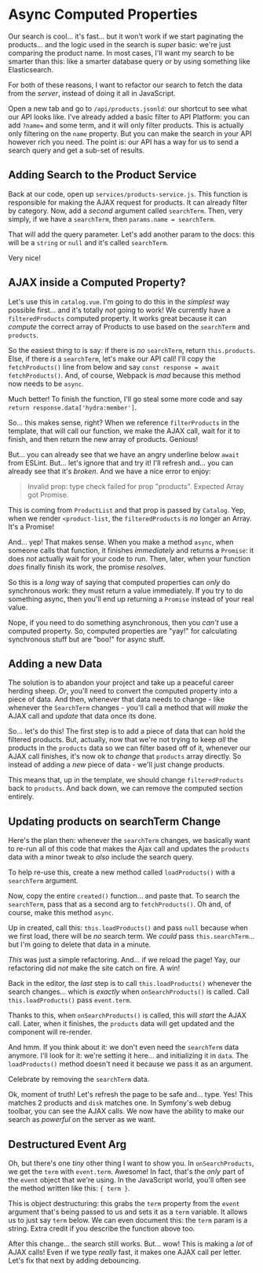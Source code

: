 # Async Computed Properties

Our search is cool... it's fast... but it won't work if we start paginating
the products... and the logic used in the search is *super* basic: we're just
comparing the product name. In most cases, I'll want my search to be smarter
than this: like a smarter database query or by using something like Elasticsearch.

For both of these reasons, I want to refactor our search to fetch the data from
the *server*, instead of doing it all in JavaScript.

Open a new tab and go to `/api/products.jsonld`: our shortcut to see what our API
looks like. I've already added a basic filter to API Platform: you can add
`?name=` and some term, and it will only filter products. This is actually only
filtering on the `name` property. But you can make the search in your API however
rich you need. The point is: our API has a way for us to send a search query and
get a sub-set of results.

## Adding Search to the Product Service

Back at our code, open up `services/products-service.js`. This function is
responsible for making the AJAX request for products. It can already filter by
category. Now, add a *second* argument called `searchTerm`. Then, very simply,
if we have a `searchTerm`, then `params.name = searchTerm`.

That will add the query parameter. Let's add another param to the docs: this
will be a `string` or `null` and it's called `searchTerm`.

Very nice!

## AJAX inside a Computed Property?

Let's use this in `catalog.vue`. I'm going to do this in the *simplest* way
possible first... and it's totally *not* going to work! We currently have a
`filteredProducts` computed property. It works great because it can *compute*
the correct array of Products to use based on the `searchTerm` and `products`.

So the easiest thing to is say: if there is *no* `searchTerm`, return
`this.products`. Else, if there *is* a `searchTerm`, let's make our API call!
I'll copy the `fetchProducts()` line from below and say
`const response = await fetchProducts()`. And, of course, Webpack is *mad*
because this method now needs to be `async`.

Much better! To finish the function, I'll go steal some more code and say
`return response.data['hydra:member']`.

So... this makes sense, right? When we reference `filterProducts` in the template,
that will call our function, we make the AJAX call, wait for it to finish,
and then return the new array of products. Genious!

But... you can already see that we have an angry underline below `await` from
ESLint. But... let's ignore that and try it! I'll refresh and... you can already
see that it's *broken*. And we have a nice error to enjoy:

> Invalid prop: type check failed for prop "products". Expected Array got Promise.

This is coming from `ProductList` and that prop is passed by `Catalog`. Yep,
when we render `<product-list`, the `filteredProducts` is *no* longer an Array.
It's a Promise!

And... yep! That makes sense. When you make a method `async`, when someone
calls that function, it finishes *immediately* and returns a `Promise`: it
does *not* actually wait for your code to run. Then, later, when your function
*does* finally finish its work, the promise *resolves*.

So this is a *long* way of saying that computed properties can *only* do synchronous
work: they must return a value immediately. If you try to do something async, then
you'll end up returning a `Promise` instead of your real value.

Nope, if you need to do something asynchronous, then you *can't* use a computed
property. So, computed properties are "yay!" for calculating synchronous stuff
but are "boo!" for async stuff.

## Adding a new Data

The solution is to abandon your project and take up a peaceful career herding
sheep. *Or*, you'll need to convert the computed property into a piece of data.
And then, whenever that data needs to change - like whenever the `SearchTerm`
changes - you'll call a method that will *make* the AJAX call
and *update* that data once its done.

So... let's do this! The first step is to add a piece of data that can hold the
filtered products. But, actually, now that we're not trying to keep *all* the
products in the `products` data so we can filter based off of it, whenever our
AJAX call finishes, it's now ok to *change* that `products` array directly.
So instead of adding a *new* piece of data - we'll just change products.

This means that, up in the template, we should change `filteredProducts`
back to `products`. And back down, we can remove the computed section entirely.

## Updating products on searchTerm Change

Here's the plan then: whenever the `searchTerm` changes, we basically want to
re-run all of this code that makes the Ajax call and updates the `products` data
with a minor tweak to *also* include the search query.

To help re-use this, create a new method called  `loadProducts()` with a
`searchTerm` argument.

Now, copy the entire `created()` function... and paste that. To search the
`searchTerm`, pass that as a second arg to `fetchProducts()`. Oh and, of course,
make this method `async`.

Up in created, call this: `this.loadProducts()` and pass `null` because when we
first load, there will be *no* search term. We *could* pass `this.searchTerm`...
but I'm going to delete that data in a minute.

*This* was just a simple refactoring. And... if we reload the page! Yay,
our refactoring did *not* make the site catch on fire. A win!

Back in the editor, the *last* step is to call `this.loadProducts()` whenever
the search changes... which is *exactly* when `onSearchProducts()` is called.
Call `this.loadProducts()` pass `event.term`.

Thanks to this, when `onSearchProducts()` is called, this will *start* the AJAX
call. Later, when it finishes, the `products` data will get updated and the component
will re-render.

And hmm. If you think about it: we don't even need the `searchTerm` data anymore.
I'll look for it: we're setting it here... and initializing it in `data`. The
`loadProducts()` method doesn't need it because we pass it as an argument.

Celebrate by removing the `searchTerm` data.

Ok, moment of truth! Let's refresh the page to be safe and... type. Yes! This
matches 2 products and `disk` matches one. In Symfony's web debug toolbar, you
can see the AJAX calls. We now have the ability to make our search as *powerful*
on the server as we want.

## Destructured Event Arg

Oh, but there's one *tiny* other thing I want to show you. In `onSearchProducts`,
we get the `term` with `event.term`. Awesome! In fact, that's the *only* part of
the `event` object that we're using. In the JavaScript world, you'll often
see the method written like this: `{ term }`.

This is object destructuring: this grabs the `term` property from the `event`
argument that's being passed to us and sets it as a `term` variable. It allows
us to just say `term` below. We can even document this: the `term` param is a
string. Extra credit if you describe the function above too.

After this change... the search still works. But... wow! This is making a *lot*
of AJAX calls! Even if we type *really* fast, it makes one AJAX call per letter.
Let's fix that next by adding debouncing.
